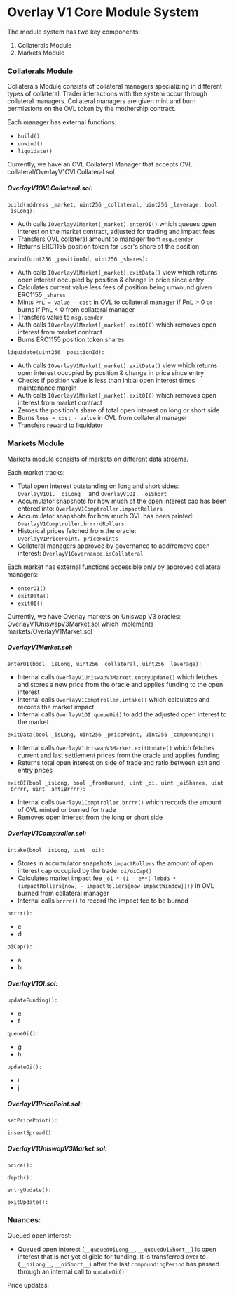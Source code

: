 # Overlay V1 Core Module System

The module system has two key components:

1. Collaterals Module
2. Markets Module

### Collaterals Module

Collaterals Module consists of collateral managers specializing in different types of collateral. Trader interactions with the system occur through collateral managers. Collateral managers are given mint and burn permissions on the OVL token by the mothership contract.

Each manager has external functions:

- `build()`
- `unwind()`
- `liquidate()`

Currently, we have an OVL Collateral Manager that accepts OVL: collateral/OverlayV1OVLCollateral.sol


##### OverlayV1OVLCollateral.sol:

`build(address _market, uint256 _collateral, uint256 _leverage, bool _isLong):`

- Auth calls `IOverlayV1Market(_market).enterOI()` which queues open interest on the market contract, adjusted for trading and impact fees
- Transfers OVL collateral amount to manager from `msg.sender`
- Returns ERC1155 position token for user's share of the position

`unwind(uint256 _positionId, uint256 _shares):`

- Auth calls `IOverlayV1Market(_market).exitData()` view which returns open interest occupied by position & change in price since entry
- Calculates current value less fees of position being unwound given ERC1155 `_shares`
- Mints `PnL = value - cost` in OVL to collateral manager if PnL > 0 or burns if PnL < 0 from collateral manager
- Transfers value to `msg.sender`
- Auth calls `IOverlayV1Market(_market).exitOI()` which removes open interest from market contract
- Burns ERC1155 position token shares

`liquidate(uint256 _positionId):`

- Auth calls `IOverlayV1Market(_market).exitData()` view which returns open interest occupied by position & change in price since entry
- Checks if position value is less than initial open interest times maintenance margin
- Auth calls `IOverlayV1Market(_market).exitOI()` which removes open interest from market contract
- Zeroes the position's share of total open interest on long or short side
- Burns `loss = cost - value` in OVL from collateral manager
- Transfers reward to liquidator


### Markets Module


Markets module consists of markets on different data streams.

Each market tracks:

- Total open interest outstanding on long and short sides: `OverlayV1OI.__oiLong__` and `OverlayV1OI.__oiShort__`
- Accumulator snapshots for how much of the open interest cap has been entered into: `OverlayV1Comptroller.impactRollers`
- Accumulator snapshots for how much OVL has been printed: `OverlayV1Comptroller.brrrrdRollers`
- Historical prices fetched from the oracle: `OverlayV1PricePoint._pricePoints`
- Collateral managers approved by governance to add/remove open interest: `OverlayV1Governance.isCollateral`

Each market has external functions accessible only by approved collateral managers:

- `enterOI()`
- `exitData()`
- `exitOI()`

Currently, we have Overlay markets on Uniswap V3 oracles: OverlayV1UniswapV3Market.sol which implements markets/OverlayV1Market.sol


##### OverlayV1Market.sol:


`enterOI(bool _isLong, uint256 _collateral, uint256 _leverage):`

- Internal calls `OverlayV1UniswapV3Market.entryUpdate()` which fetches and stores a new price from the oracle and applies funding to the open interest
- Internal calls `OverlayV1Comptroller.intake()` which calculates and records the market impact
- Internal calls `OverlayV1OI.queueOi()` to add the adjusted open interest to the market


`exitData(bool _isLong, uint256 _pricePoint, uint256 _compounding):`

- Internal calls `OverlayV1UniswapV3Market.exitUpdate()` which fetches current and last settlement prices from the oracle and applies funding
- Returns total open interest on side of trade and ratio between exit and entry prices


`exitOI(bool _isLong, bool _fromQueued, uint _oi, uint _oiShares, uint _brrrr, uint _antiBrrrr):`

- Internal calls `OverlayV1Comptroller.brrrr()` which records the amount of OVL minted or burned for trade
- Removes open interest from the long or short side


##### OverlayV1Comptroller.sol:

`intake(bool _isLong, uint _oi):`

- Stores in accumulator snapshots `impactRollers` the amount of open interest cap occupied by the trade: `oi/oiCap()`
- Calculates market impact fee `_oi * (1 - e**(-lmbda * (impactRollers[now] - impactRollers[now-impactWindow])))` in OVL burned from collateral manager
- Internal calls `brrrr()` to record the impact fee to be burned

`brrrr():`

- c
- d

`oiCap():`

- a
- b


##### OverlayV1OI.sol:

`updateFunding():`

- e
- f

`queueOi():`

- g
- h

`updateOi():`

- i
- j


##### OverlayV1PricePoint.sol:

`setPricePoint():`

`insertSpread()`


##### OverlayV1UniswapV3Market.sol:

`price():`

`depth():`

`entryUpdate():`

`exitUpdate():`



### Nuances:

Queued open interest:

- Queued open interest (`__queuedOiLong__`, `__queuedOiShort__`) is open interest that is not yet eligible for funding. It is transferred over to (`__oiLong__`, `__oiShort__`) after the last `compoundingPeriod` has passed through an internal call to `updateOi()`


Price updates:
